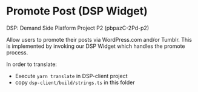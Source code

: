 # Promote Post (DSP Widget)

DSP: Demand Side Platform
Project P2 (pbpazC-2Pd-p2)

Allow users to promote their posts via WordPress.com and/or Tumblr.
This is implemented by invoking our DSP Widget which handles the promote process.

In order to translate:
- Execute `yarn translate` in DSP-client project
- copy `dsp-client/build/strings.ts` in this folder
